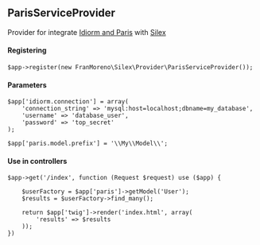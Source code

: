 ## ParisServiceProvider

Provider for integrate [Idiorm and Paris](http://j4mie.github.io/idiormandparis/) with [Silex](https://github.com/fabpot/Silex)

#### Registering

```
$app->register(new FranMoreno\Silex\Provider\ParisServiceProvider());
```

#### Parameters

```
$app['idiorm.connection'] = array(
    'connection_string' => 'mysql:host=localhost;dbname=my_database',
    'username' => 'database_user',
    'password' => 'top_secret'
);

$app['paris.model.prefix'] = '\\My\\Model\\';
```

#### Use in controllers

    $app->get('/index', function (Request $request) use ($app) {

        $userFactory = $app['paris']->getModel('User');
        $results = $userFactory->find_many();

        return $app['twig']->render('index.html', array(
            'results' => $results
        ));
    })
